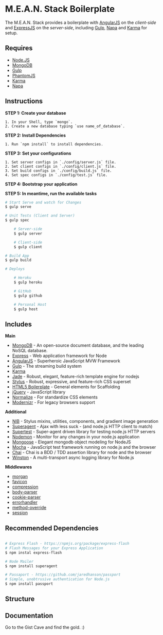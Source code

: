 # M.E.A.N. Stack Boilerplate

The M.E.A.N. Stack provides a boilerplate with [AngularJS](https://angularjs.org/) on the _client-side_ and [ExpressJS](http://expressjs.com/) on the _server-side_, including [Gulp](http://gulpjs.com/), [Napa](https://www.npmjs.org/package/napa) and [Karma](http://karma-runner.github.io/0.12/index.html) for setup.


## Requires

- [Node.JS](http://nodejs.org/)
- [MongoDB](http://www.mongodb.org/)
- [Gulp](http://gulpjs.com/)
- [PhantomJS](http://phantomjs.org/)
- [Karma](http://karma-runner.github.io/0.12/index.html)
- [Napa](https://www.npmjs.org/package/napa)

## Instructions

**STEP 1: Create your database**

```
1. In your Shell, type `mongo`.
2. Create a new database typing `use name_of_database`.
```

**STEP 2: Install Dependencies**

```
1. Run `npm install` to install dependencies.
```

**STEP 3: Set your configurations**

```
1. Set server configs in `./config/server.js` file.
2. Set client configs in `./config/client.js` file.
3. Set build configs in `./config/build.js` file.
4. Set spec configs in `./config/test.js` file.
```

**STEP 4: Bootstrap your application**

**STEP 5: In meantime, run the available tasks**

```bash
# Start Serve and watch for Changes
$ gulp serve

# Unit Tests (Client and Server)
$ gulp spec

    # Server-side
    $ gulp server

    # Client-side
    $ gulp client

# Build App
$ gulp build

# Deploys

    # Heroku
    $ gulp heroku

    # GitHub
    $ gulp github

    # Personal Host
    $ gulp host
```


## Includes

**Main**
- [MongoDB](http://www.mongodb.org/) - An open-source document database, and the leading NoSQL database.
- [Express](http://expressjs.com/) - Web application framework for Node
- [AngularJS](https://angularjs.org/) - Superheroic JavaScript MVW Framework
- [Gulp](http://gulpjs.com/) - The streaming build system
- [Karma](http://karma-runner.github.io/0.12/index.html)
- [Jade](https://github.com/visionmedia/jade) - Robust, elegant, feature-rich template engine for nodejs
- [Stylus](https://github.com/LearnBoost/stylus) - Robust, expressive, and feature-rich CSS superset
- [HTML5 Boilerplate](https://github.com/h5bp/html5-boilerplate) - General elements for Scaffolding
- [jQuery](http://jquery.com/) - JavaScript library
- [Normalize](http://necolas.github.io/normalize.css/) - For standardize CSS elements
- [Modernizr](http://modernizr.com/) - For legacy browsers support

**Additional**
- [NIB](https://github.com/visionmedia/nib) - Stylus mixins, utilities, components, and gradient image generation
- [Superagent](https://github.com/visionmedia/superagent) - Ajax with less suck - (and node.js HTTP client to match)
- [Supertest](https://github.com/visionmedia/supertest) - Super-agent driven library for testing node.js HTTP servers
- [Nodemon](https://github.com/remy/nodemon) - Monitor for any changes in your node.js application
- [Mongoose](http://mongoosejs.com/) - Elegant mongodb object modeling for NodeJS
- [Mocha](http://visionmedia.github.io/mocha/) - JavaScript test framework running on node.js and the browser
- [Chai](http://chaijs.com/) - Chai is a BDD / TDD assertion library for node and the browser
- [Winston](https://npmjs.org/package/winston) - A multi-transport async logging library for Node.js

**Middlewares**
- [morgan](https://github.com/expressjs/morgan)
- [favicon](https://github.com/expressjs/favicon)
- [compression](https://github.com/expressjs/compression)
- [body-parser](https://github.com/expressjs/body-parser)
- [cookie-parser](https://github.com/expressjs/cookie-parser)
- [errorhandler](https://github.com/expressjs/errorhandler)
- [method-override](https://github.com/expressjs/method-override)
- [session](https://github.com/expressjs/session)

## Recommended Dependencies

```bash

# Express Flash - https://npmjs.org/package/express-flash
# Flash Messages for your Express Application
$ npm instal express-flash

# Node Mailer
$ npm install superagent

# Passaport - https://github.com/jaredhanson/passport
# Simple, unobtrusive authentication for Node.js
$ npm install passport

```


## Structure


## Documentation

Go to the Gist Cave and find the gold. :)
